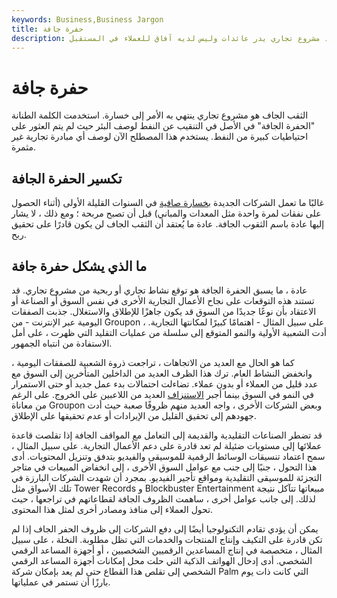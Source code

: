 ```yaml
---
keywords: Business,Business Jargon
title: حفرة جافة
description: الثقب الجاف هو عندما لا يعود مشروع تجاري يدر عائدات وليس لديه آفاق للعملاء في المستقبل.
---
```


# حفرة جافة
الثقب الجاف هو مشروع تجاري ينتهي به الأمر إلى خسارة. استخدمت الكلمة الطنانة "الحفرة الجافة" في الأصل في التنقيب عن النفط لوصف البئر حيث لم يتم العثور على احتياطيات كبيرة من النفط. يستخدم هذا المصطلح الآن لوصف أي مبادرة تجارية غير مثمرة.

## تكسير الحفرة الجافة

غالبًا ما تعمل الشركات الجديدة [بخسارة صافية](/netloss) في السنوات القليلة الأولى (أثناء الحصول على نفقات لمرة واحدة مثل المعدات والمباني) قبل أن تصبح مربحة ؛ ومع ذلك ، لا يشار إليها عادة باسم الثقوب الجافة. عادة ما يُعتقد أن الثقب الجاف لن يكون قادرًا على تحقيق ربح.

## ما الذي يشكل حفرة جافة

عادة ، ما يسبق الحفرة الجافة هو توقع نشاط تجاري أو ربحية من مشروع تجاري. قد تستند هذه التوقعات على نجاح الأعمال التجارية الأخرى في نفس السوق أو الصناعة أو الاعتقاد بأن نوعًا جديدًا من السوق قد يكون جاهزًا للإطلاق والاستغلال. جذبت الصفقات اليومية عبر الإنترنت - من Groupon ، على سبيل المثال - اهتمامًا كبيرًا لمكانتها التجارية. أدت الشعبية الأولية والنمو المتوقع إلى سلسلة من عمليات التقليد التي ظهرت ، على أمل الاستفادة من انتباه الجمهور.

كما هو الحال مع العديد من الاتجاهات ، تراجعت ذروة الشعبية للصفقات اليومية ، وانخفض النشاط العام. ترك هذا الظرف العديد من الداخلين المتأخرين إلى السوق مع عدد قليل من العملاء أو بدون عملاء. تضاءلت احتمالات بدء عمل جديد أو حتى الاستمرار في النمو في السوق بينما أجبر [الاستنزاف](/attrition) العديد من اللاعبين على الخروج. على الرغم من معاناة Groupon وبعض الشركات الأخرى ، واجه العديد منهم ظروفًا صعبة حيث أدت جهودهم إلى تحقيق القليل من الإيرادات أو عدم تحقيقها على الإطلاق.

قد تضطر الصناعات التقليدية والقديمة إلى التعامل مع المواقف الجافة إذا تقلصت قاعدة عملائها إلى مستويات ضئيلة لم تعد قادرة على دعم الأعمال التجارية. على سبيل المثال ، سمح اعتماد تنسيقات الوسائط الرقمية للموسيقى والفيديو بتدفق وتنزيل المحتويات. أدى هذا التحول ، جنبًا إلى جنب مع عوامل السوق الأخرى ، إلى انخفاض المبيعات في متاجر التجزئة للموسيقى التقليدية ومواقع تأجير الفيديو. بمجرد أن شهدت الشركات البارزة في تلك الأسواق مثل Tower Records و Blockbuster Entertainment مبيعاتها تتآكل نتيجة لذلك. إلى جانب عوامل أخرى ، ساهمت الظروف الجافة لقطاعاتهم في تراجعها ، حيث تحول العملاء إلى منافذ ومصادر أخرى لمثل هذا المحتوى.

يمكن أن يؤدي تقادم التكنولوجيا أيضًا إلى دفع الشركات إلى ظروف الحفر الجاف إذا لم تكن قادرة على التكيف وإنتاج المنتجات والخدمات التي تظل مطلوبة. النخلة ، على سبيل المثال ، متخصصة في إنتاج المساعدين الرقميين الشخصيين ، أو أجهزة المساعد الرقمي الشخصي. أدى إدخال الهواتف الذكية التي حلت محل إمكانات أجهزة المساعد الرقمي الشخصي إلى تقلص هذا القطاع حتى لم يعد بإمكان شركة Palm التي كانت ذات يوم بارزًا أن تستمر في عملياتها.

